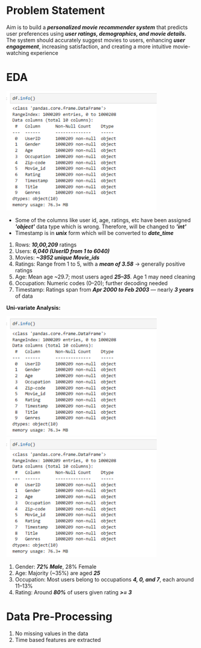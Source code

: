 # Problem Statement

Aim is to build a ***personalized movie recommender system*** that predicts user preferences using ***user ratings, demographics, and movie details.*** The system should accurately suggest movies to users, enhancing ***user engagement***, increasing satisfaction, and creating a more intuitive movie-watching experience

# EDA

<img src="Pictures/info.png" alt="Data" width="400"/> 

* Some of the columns like user id, age, ratings, etc have been assigned ***'object'*** data type which is wrong. Therefore, will be changed to ***'int'***
* Timestamp is in ***unix*** form which will be converted to ***date_time***

1. Rows: ***10,00,209*** ratings
2. Users: ***6,040 (UserID from 1 to 6040)***
3. Movies: ***~3952 unique Movie_ids***
4. Ratings: Range from 1 to 5, with a ***mean of 3.58*** → generally positive ratings
5. Age: Mean age ~29.7; most users aged ***25–35***. Age 1 may need cleaning
6. Occupation: Numeric codes (0–20); further decoding needed
7. Timestamp: Ratings span from ***Apr 2000 to Feb 2003*** — nearly ***3 years*** of data

**Uni-variate Analysis:**

<img src="Pictures/info.png" alt="Data" width="400"/>

<img src="Pictures/info.png" alt="Data" width="400"/>

1. Gender: ***72% Male***, 28% Female
2. Age: Majority (~35%) are aged ***25***
3. Occupation: Most users belong to occupations ***4, 0, and 7***, each around 11–13%
4. Rating: Around ***80%*** of users given rating ***>= 3***

# Data Pre-Processing

1. No missing values in the data
2. Time based features are extracted

